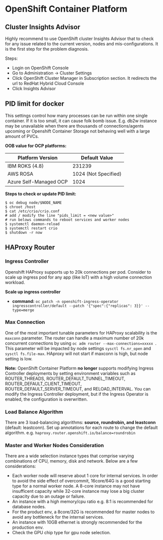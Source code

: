 # OpenShift Container Platform

## Cluster Insights Advisor

Highly recommend to use OpenShift cluster Insights Advisor that to check for any issue related to the current version, nodes and mis-configurations. It is the first step for the problem diagnosis. 

Steps:

- Login on OpenShift Console
- Go to Administration -> Cluster Settings
- Click OpenShift Cluster Manager in Subscription section. It redirects the url to RedHat Hybrid Cloud Console
- Click Insights Advisor

## PID limit for docker

This settings control how many processes can be run within one single container. If it is too small, it can cause folk bomb issue. E.g. db2w instance may be unavailable when there are thousands of connections/agents upcoming or Openshift Container Storage not behaving well with a large amount of PVCs. 


**OOB value for OCP platforms:**

| Platform Version       | Default Value |
|------------------------|---------------|
| IBM ROKS (4.8)         | 231239        |
| AWS ROSA               | 1024 (Not Specified) |
| Azure Self-Managed OCP | 1024          |

**Steps to check or update PID limit:**
```
$ oc debug node/$NODE_NAME
$ chroot /host
$ cat /etc/crio/crio.conf
# add / modify the line "pids_limit = <new value>"
# run belows commands to reboot services and worker nodes
$ systemctl daemon-reload
$ systemctl restart crio
$ shutdown -r now
```

## HAProxy Router

### Ingress Controller

Openshift HAProxy supports up to 20k connections per pod. Consider to scale up ingress pod for any app (like IoT) with a high volume connection workload. 

**Scale up ingress controller**

- **command:**  `oc patch -n openshift-ingress-operator ingresscontroller/default --patch '{"spec":{"replicas": 3}}' --type=merge`


### Max Connection

One of the most important tunable parameters for HAProxy scalability is the `maxconn` parameter. The router can handle a maximum number of 20k concurrent connections by using `oc adm router --max-connections=xxxxx `. This parameter will be impacted by node settings `sysctl fs.nr_open` and `sysctl fs.file-max`. HAproxy will not start if maxconn is high, but node setting is low. 


**Note:** OpenShift Container Platform **no longer** supports modifying Ingress Controller deployments by setting environment variables such as ROUTER_THREADS, ROUTER_DEFAULT_TUNNEL_TIMEOUT, ROUTER_DEFAULT_CLIENT_TIMEOUT, ROUTER_DEFAULT_SERVER_TIMEOUT, and RELOAD_INTERVAL. You can modify the Ingress Controller deployment, but if the Ingress Operator is enabled, the configuration is overwritten.



### Load Balance Algorithm

There are 3 load-balancing algorithms: **source, roundrobin, and leastconn** (default: leastconn). Set up annotations for each route to change the default algorithm. e.g. `haproxy.router.openshift.io/balance=roundrobin`

### Master and Worker Nodes Consideration

There are a wide selection instance types that comprise varying combinations of CPU, memory, disk and network. Below are a few considerations:

- Each worker node will reserve about 1 core for internal services. In order to avoid the side effect of overcommit, 16core/64G is a good starting type for a normal worker node. A 8-core instance may not have insufficent capacity while 32-core instance may lose a big cluster capacity due to an outage or failure.   
- An instance with a high memory/cpu ratio e.g. 8:1 is recommended for database nodes. 
- For the product env, a 8core/32G is recommended for master nodes to avoid any bottleneck for the internal services. 
- An instance with 10GB ethernet is strongly recommended for the production env. 
- Check the GPU chip type for gpu node selection. 

